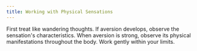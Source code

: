 ```yaml
---
title: Working with Physical Sensations
---
```


First treat like wandering thoughts. If aversion develops, observe the sensation's characteristics. When aversion is strong, observe its physical manifestations throughout the body. Work gently within your limits.